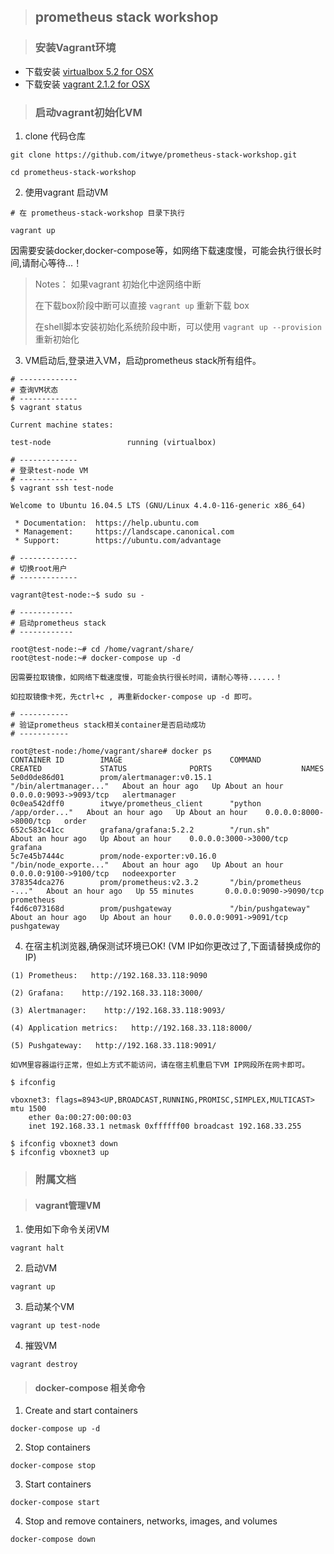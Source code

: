 > ## prometheus stack workshop

> ### 安装Vagrant环境

- 下载安装 [virtualbox 5.2 for OSX](https://download.virtualbox.org/virtualbox/5.2.18/VirtualBox-5.2.18-124319-OSX.dmg)
- 下载安装 [vagrant 2.1.2 for OSX](https://releases.hashicorp.com/vagrant/2.1.2/vagrant_2.1.2_x86_64.dmg) 

> ### 启动vagrant初始化VM

1. clone 代码仓库

```
git clone https://github.com/itwye/prometheus-stack-workshop.git

cd prometheus-stack-workshop
```

2. 使用vagrant 启动VM
```
# 在 prometheus-stack-workshop 目录下执行

vagrant up
```

因需要安装docker,docker-compose等，如网络下载速度慢，可能会执行很长时间,请耐心等待...！

> Notes： 如果vagrant 初始化中途网络中断
> 
> 在下载box阶段中断可以直接 `vagrant up` 重新下载 box
> 
> 在shell脚本安装初始化系统阶段中断，可以使用 `vagrant up --provision` 重新初始化


3. VM启动后,登录进入VM，启动prometheus stack所有组件。  

```
# -------------
# 查询VM状态
# -------------
$ vagrant status

Current machine states:

test-node                 running (virtualbox)

# -------------
# 登录test-node VM
# -------------
$ vagrant ssh test-node

Welcome to Ubuntu 16.04.5 LTS (GNU/Linux 4.4.0-116-generic x86_64)

 * Documentation:  https://help.ubuntu.com
 * Management:     https://landscape.canonical.com
 * Support:        https://ubuntu.com/advantage

# -------------
# 切换root用户
# -------------

vagrant@test-node:~$ sudo su -

# ------------
# 启动prometheus stack
# ------------

root@test-node:~# cd /home/vagrant/share/
root@test-node:~# docker-compose up -d

因需要拉取镜像，如网络下载速度慢，可能会执行很长时间，请耐心等待......！

如拉取镜像卡死，先ctrl+c , 再重新docker-compose up -d 即可。

# -----------
# 验证prometheus stack相关container是否启动成功
# -----------

root@test-node:/home/vagrant/share# docker ps
CONTAINER ID        IMAGE                        COMMAND                  CREATED             STATUS              PORTS                    NAMES
5e0d0de86d01        prom/alertmanager:v0.15.1    "/bin/alertmanager..."   About an hour ago   Up About an hour    0.0.0.0:9093->9093/tcp   alertmanager
0c0ea542dff0        itwye/prometheus_client      "python /app/order..."   About an hour ago   Up About an hour    0.0.0.0:8000->8000/tcp   order
652c583c41cc        grafana/grafana:5.2.2        "/run.sh"                About an hour ago   Up About an hour    0.0.0.0:3000->3000/tcp   grafana
5c7e45b7444c        prom/node-exporter:v0.16.0   "/bin/node_exporte..."   About an hour ago   Up About an hour    0.0.0.0:9100->9100/tcp   nodeexporter
378354dca276        prom/prometheus:v2.3.2       "/bin/prometheus -..."   About an hour ago   Up 55 minutes       0.0.0.0:9090->9090/tcp   prometheus
f4d6c073168d        prom/pushgateway             "/bin/pushgateway"       About an hour ago   Up About an hour    0.0.0.0:9091->9091/tcp   pushgateway

```

4. 在宿主机浏览器,确保测试环境已OK! (VM IP如你更改过了,下面请替换成你的IP)

```
(1) Prometheus:   http://192.168.33.118:9090

(2) Grafana:    http://192.168.33.118:3000/

(3) Alertmanager:    http://192.168.33.118:9093/

(4) Application metrics:   http://192.168.33.118:8000/

(5) Pushgateway:   http://192.168.33.118:9091/
```

```
如VM里容器运行正常，但如上方式不能访问，请在宿主机重启下VM IP网段所在网卡即可。

$ ifconfig

vboxnet3: flags=8943<UP,BROADCAST,RUNNING,PROMISC,SIMPLEX,MULTICAST> mtu 1500
	ether 0a:00:27:00:00:03
	inet 192.168.33.1 netmask 0xffffff00 broadcast 192.168.33.255

$ ifconfig vboxnet3 down
$ ifconfig vboxnet3 up

```

> ### 附属文档

> #### vagrant管理VM

1. 使用如下命令关闭VM
```
vagrant halt
```

2. 启动VM
```
vagrant up
```

3. 启动某个VM
```
vagrant up test-node
```

4. 摧毁VM
```
vagrant destroy
```

> #### docker-compose 相关命令

1. Create and start containers
```
docker-compose up -d
```

2. Stop containers
```
docker-compose stop
```

3. Start containers
```
docker-compose start
```

4. Stop and remove containers, networks, images, and volumes
```
docker-compose down
```